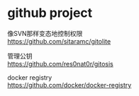 
# github project  

 
像SVN那样变态地控制权限  
https://github.com/sitaramc/gitolite  
 
 
管理公钥  
https://github.com/res0nat0r/gitosis  

docker registry  
https://github.com/docker/docker-registry  




